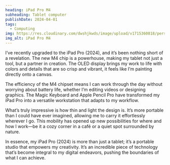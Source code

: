 ```yaml
---
heading: iPad Pro M4
subheading: Tablet computer
publishDate: 2024-04-01
tags:
  - Computing
img: https://res.cloudinary.com/dwshjkwds/image/upload/v1715360818/personal-website/uses/ipad-pro-m4_qg9xsz.webp
img_alt: iPad Pro M4
---
```


I’ve recently upgraded to the iPad Pro (2024), and it’s been nothing short of a revelation. The new M4 chip is a powerhouse, making my tablet not just a tool, but a partner in creation. The OLED display brings my work to life with colors and details that are so crisp and vibrant, it feels like I’m painting directly onto a canvas.

The efficiency of the M4 chipset means I can work through the day without worrying about battery life, whether I’m editing videos or designing graphics. The Magic Keyboard and Apple Pencil Pro have transformed my iPad Pro into a versatile workstation that adapts to my workflow.

What’s truly impressive is how thin and light the design is. It’s more portable than I could have ever imagined, allowing me to carry it effortlessly wherever I go. This mobility has opened up new possibilities for where and how I work—be it a cozy corner in a café or a quiet spot surrounded by nature.

In essence, my iPad Pro (2024) is more than just a tablet; it’s a portable studio that empowers my creativity. It’s an incredible piece of technology that’s become integral to my digital endeavors, pushing the boundaries of what I can achieve.
